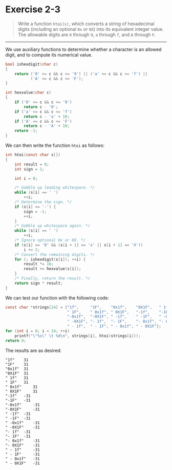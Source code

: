 # Exercise 2-3

> Write a function `htoi(s)`, which converts a string of hexadecimal digits (including an optional `0x` or `0X`) into its equivalent integer value.
> The allowable digits are `0` through `9`, `a` through `f`, and `A` through `F`.

---

We use auxiliary functions to determine whether a character is an allowed digit, and to compute its numerical value.
```c
bool ishexdigit(char c)
{
	return ('0' <= c && c <= '9') || ('a' <= c && c <= 'f') ||
	       ('A' <= c && c <= 'F');
}

int hexvalue(char c)
{
	if ('0' <= c && c <= '9')
		return c - '0';
	if ('a' <= c && c <= 'f')
		return c - 'a' + 10;
	if ('A' <= c && c <= 'F')
		return c - 'A' + 10;
	return -1;
}
```
We can then write the function `htoi` as follows:
```c
int htoi(const char s[])
{
	int result = 0;
	int sign = 1;

	int i = 0;

	/* Gobble up leading whitespace. */
	while (s[i] == ' ')
		++i;
	/* Determine the sign. */
	if (s[i] == '-') {
		sign = -1;
		++i;
	}
	/* Gobble up whitespace again. */
	while (s[i] == ' ')
		++i;
	/* Ignore optional 0x or 0X. */
	if (s[i] == '0' && (s[i + 1] == 'x' || s[i + 1] == 'X'))
		i += 2;
	/* Convert the remaining digits. */
	for (; ishexdigit(s[i]); ++i) {
		result *= 16;
		result += hexvalue(s[i]);
	}
	/* Finally, return the result. */
	return sign * result;
}
```

We can test our function with the following code:
```c
const char *strings[24] = {"1f",     "1F",    "0x1f",    "0X1F",   " 1f",
                           " 1F",    " 0x1f", " 0X1F",   "-1f",    "-1F",
                           "-0x1f",  "-0X1F", " -1f",    " -1F",   " -0x1f",
                           " -0X1F", "- 1f",  "- 1F",    "- 0x1f", "- 0X1F",
                           " - 1f",  " - 1F", " - 0x1f", " - 0X1F"};
for (int i = 0; i < 24; ++i)
	printf("\"%s\" \t %d\n", strings[i], htoi(strings[i]));
return 0;
```
The results are as desired:
```text
"1f" 	31
"1F" 	31
"0x1f" 	31
"0X1F" 	31
" 1f" 	31
" 1F" 	31
" 0x1f" 	31
" 0X1F" 	31
"-1f" 	-31
"-1F" 	-31
"-0x1f" 	-31
"-0X1F" 	-31
" -1f" 	-31
" -1F" 	-31
" -0x1f" 	-31
" -0X1F" 	-31
"- 1f" 	-31
"- 1F" 	-31
"- 0x1f" 	-31
"- 0X1F" 	-31
" - 1f" 	-31
" - 1F" 	-31
" - 0x1f" 	-31
" - 0X1F" 	-31
```

